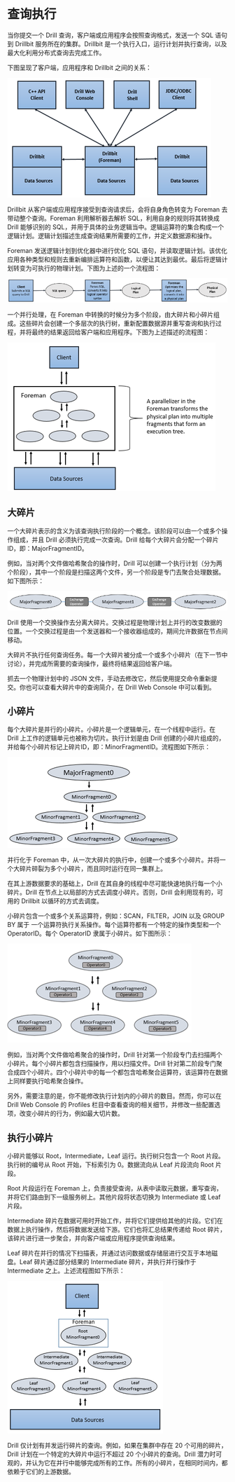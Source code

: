 # 查询执行

当你提交一个 Drill 查询，客户端或应用程序会按照查询格式，发送一个 SQL 语句到 Drillbit 服务所在的集群。Drillbit 是一个执行入口，运行计划并执行查询，以及最大化利用分布式查询去完成工作。

下图呈现了客户端，应用程序和 Drillbit 之间的关系：

![query-flow-client](../res/query-flow-client.png)

Drillbit 从客户端或应用程序接受到查询请求后，会将自身角色转变为 Foreman 去带动整个查询。Foreman 利用解析器去解析 SQL，利用自身的规则将其转换成 Drill 能够识别的 SQL，并用于具体的业务逻辑当中。逻辑运算符的集合构成一个逻辑计划。逻辑计划描述生成查询结果所需要的工作，并定义数据源和操作。

Foreman 发送逻辑计划到优化器中进行优化 SQL 语句，并读取逻辑计划。该优化应用各种类型和规则去重新编排运算符和函数，以便让其达到最优。最后将逻辑计划转变为可执行的物理计划。下图为上述的一个流程图：

![client-phys-plan](../res/client-phys-plan.png)

一个并行处理，在 Foreman 中转换的时候分为多个阶段，由大碎片和小碎片组成。这些碎片会创建一个多层次的执行树，重新配置数据源并重写查询和执行过程，并将最终的结果返回给客户端和应用程序。下图为上述描述的流程图：

![execution-tree](../res/execution-tree.png)

## 大碎片

一个大碎片表示的含义为该查询执行阶段的一个概念。该阶段可以由一个或多个操作组成，并且 Drill 必须执行完成一次查询。Drill 给每个大碎片会分配一个碎片 ID，即：MajorFragmentID。

例如，当对两个文件做哈希聚合的操作时，Drill 可以创建一个执行计划（分为两个阶段），其中一个阶段是扫描这两个文件，另一个阶段是专门去聚合处理数据。如下图所示：

![ex-operator](../res/ex-operator.png)

Drill 使用一个交换操作去分离大碎片。交换过程是物理计划上并行的改变数据的位置。一个交换过程是由一个发送器和一个接收器组成的，期间允许数据在节点间移动。

大碎片不执行任何查询任务。每一个大碎片被分成一个或多个小碎片（在下一节中讨论），并完成所需要的查询操作，最终将结果返回给客户端。

抓去一个物理计划中的 JSON 文件，手动去修改它，然后使用提交命令重新提交。你也可以查看大碎片中的查询简介，在 Drill Web Console 中可以看到。

## 小碎片

每个大碎片是并行的小碎片。小碎片是一个逻辑单元，在一个线程中运行。在 Drill 上工作的逻辑单元也被称为切片。执行计划是由 Drill 创建的小碎片组成的，并给每个小碎片标记上碎片ID，即：MinorFragmentID。流程图如下所示：

![min-frag](../res/min-frag.png)

并行化于 Foreman 中，从一次大碎片的执行中，创建一个或多个小碎片。并将一个大碎片碎裂为多个小碎片，而且同时运行在同一集群上。

在其上游数据要求的基础上，Drill 在其自身的线程中尽可能快速地执行每一个小碎片。Drill 在节点上以局部的方式去调度小碎片。否则，Drill 会利用现有的，可用的 Drillbit 以循环的方式去调度。

小碎片包含一个或多个关系运算符，例如：SCAN，FILTER，JOIN 以及 GROUP BY 属于 一个运算符执行关系操作。每个运算符都有一个特定的操作类型和一个 OperatorID。每个 OperatorID 隶属于小碎片。如下图所示：

![operators](../res/operators.png)

例如，当对两个文件做哈希聚合的操作时，Drill 针对第一个阶段专门去扫描两个小碎片。每个小碎片都包含扫描操作，用以扫描文件。Drill 针对第二阶段专门聚合成四个小碎片。四个小碎片中的每一个都包含哈希聚合运算符，该运算符在数据上同样要执行哈希聚合操作。

另外，需要注意的是，你不能修改执行计划内的小碎片的数目。然而，你可以在 Drill Web Console 的 Profiles 栏目中查看查询的相关细节，并修改一些配置选项，改变小碎片的行为，例如最大切片数。

## 执行小碎片

小碎片能够以 Root，Intermediate，Leaf 运行。执行树只包含一个 Root 片段。执行树的编号从 Root 开始，下标索引为 0。数据流向从 Leaf 片段流向 Root 片段。

Root 片段运行在 Foreman 上，负责接受查询，从表中读取元数据，重写查询，并将它们路由到下一级服务树上。其他片段将状态切换为 Intermediate 或 Leaf 片段。

Intermediate 碎片在数据可用时开始工作，并将它们提供给其他的片段。它们在数据上执行操作，然后将数据发送给下游。它们也将汇总结果传递给 Root 碎片，该碎片进行进一步聚合，并向客户端或应用程序提供查询结果。

Leaf 碎片在并行的情况下扫描表，并通过访问数据或存储层进行交互于本地磁盘。Leaf 碎片通过部分结果的 Intermediate 碎片，并执行并行操作于 Intermediate 之上。上述流程图如下所示：

![leaf-frag](../res/leaf-frag.png)

Drill 仅计划有并发运行碎片的查询。例如，如果在集群中存在 20 个可用的碎片，Drill 计划在一个特定的大碎片中运行不超过 20 个小碎片的查询。Drill 潜力时可观的，并认为它在并行中能够完成所有的工作。所有的小碎片，在相同时间内，都依赖于它们的上游数据。
